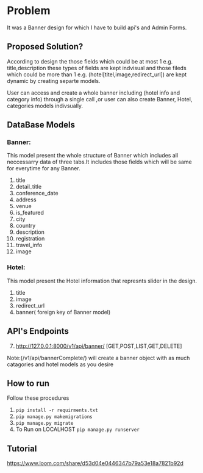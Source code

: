 # Problem
It was a Banner design for which I have to build api's and Admin Forms.

## Proposed Solution?
According to design the those fields  which could be at most 1 e.g. title,description these types of fields are kept 
indvisual and those fileds which could be more than 1 e.g. (hotel[titel,image,redirect_url]) are kept dynamic by creating separte models.

User can access and create a whole banner including (hotel info and category info) through a single call ,or user can also create Banner, Hotel, categories models indivsually.

## DataBase Models

### Banner:
This model present the whole structure of Banner which includes all neccessarry data of three tabs.It includes those fields which will be same for everytime for any Banner.
  1. title
  2. detail_title
  3. conference_date
  4. address
  5. venue
  6. is_featured
  7. city
  8. country
  9. description
  10. registration
  11. travel_info
  12. image



### Hotel:
This model present the Hotel information that represnts slider in the design.
  1. title
  2. image
  3. redirect_url
  3. banner( foreign key of Banner model)

## API's Endpoints
  7. http://127.0.0.1:8000/v1/api/banner/   [GET,POST,LIST,GET,DELETE]

Note:(/v1/api/bannerComplete/) will create a banner object with as much catagories and hotel models as you desire <br/>



## How to run
Follow these procedures

  1. `pip install -r requirments.txt`
  2. `pip manage.py makemigrations`
  3. `pip manage.py migrate`
  4. To Run on LOCALHOST `pip manage.py runserver`

## Tutorial

https://www.loom.com/share/d53d04e0446347b79a53e18a7821b92d
